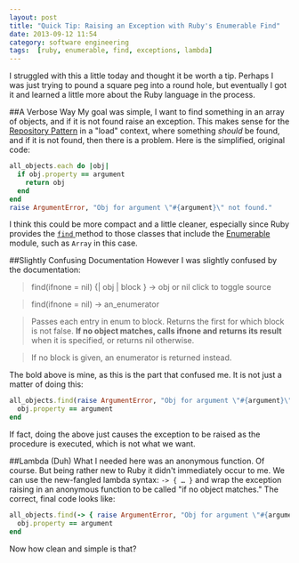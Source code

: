 ```yaml
---
layout: post
title: "Quick Tip: Raising an Exception with Ruby's Enumerable Find"
date: 2013-09-12 11:54
category: software engineering
tags:  [ruby, enumerable, find, exceptions, lambda]
---
```

I struggled with this a little today and thought it be worth a tip. Perhaps I was just trying to pound a square peg into a round hole, but eventually I got it and learned a little more about the Ruby language in the process.

##A Verbose Way
My goal was simple, I want to find something in an array of objects, and if it is not found raise an exception. This makes sense for the [Repository Pattern](http://martinfowler.com/eaaCatalog/repository.html) in a "load" context, where something *should* be found, and if it is not found, then there is a problem. Here is the simplified, original code:

```ruby
all_objects.each do |obj|
  if obj.property == argument
    return obj
  end
end
raise ArgumentError, "Obj for argument \"#{argument}\" not found."
```

I think this could be more compact and a little cleaner, especially since Ruby provides the [`find` ](http://ruby-doc.org/core-1.9.3/Enumerable.html#method-i-find) method to those classes that include the [Enumerable](http://ruby-doc.org/core-1.9.3/Enumerable.html) module, such as `Array` in this case.

##Slightly Confusing Documentation
However I was slightly confused by the documentation:


> find(ifnone = nil) {| obj | block } → obj or nil click to toggle source

> find(ifnone = nil) → an_enumerator

> Passes each entry in enum to block. Returns the first for which block is not false. **If no object matches, calls ifnone and returns its result** when it is specified, or returns nil otherwise.

> If no block is given, an enumerator is returned instead.


The bold above is mine, as this is the part that confused me. It is not just a matter of doing this:

```ruby
all_objects.find(raise ArgumentError, "Obj for argument \"#{argument}\" not found.") do |obj|
  obj.property == argument
end
```

If fact, doing the above just causes the exception to be raised as the procedure is executed, which is not what we want.

##Lambda (Duh)
What I needed here was an anonymous function. Of course. But being rather new to Ruby it didn't immediately occur to me. We can use the new-fangled lambda syntax: `-> { … }` and wrap the exception raising in an anonymous function to be called "if no object matches." The correct, final code looks like:

```ruby
all_objects.find(-> { raise ArgumentError, "Obj for argument \"#{argument}\" not found." }) do |obj|
  obj.property == argument
end
```

Now how clean and simple is that?
